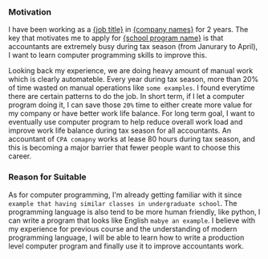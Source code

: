 ### Motivation

I have been working as a [{job title}](https://www.linkedin.com/in/yu-queeny-qin-5b6b199a/) in [{company names}](https://www.linkedin.com/in/yu-queeny-qin-5b6b199a/) for 2 years. The key that motivates me to apply for [{school program name}](https://harrisburgu.edu/) is that accountants are extremely busy during tax season (from Janurary to April), I want to learn computer programming skills to improve this.

Looking back my experience, we are doing heavy amount of manual work which is clearly automateble. Every year during tax season, more than 20% of time wasted on manual operations like `some examples`. I found everytime there are certain patterns to do the job. In short term, if I let a computer program doing it, I can save those `20%` time to either create more value for my company or have better work life balance. For long term goal, I want to eventually use computer program to help reduce overall work load and improve work life balance during tax season for all accountants. An accountant of `CPA comapny` works at lease 80 hours during tax season, and this is becoming a major barrier that fewer people want to choose this career.

### Reason for Suitable

As for computer programming, I'm already getting familiar with it since `example that having similar classes in undergraduate school`. The programming language is also tend to be more human friendly, like python, I can write a program that looks like English `mabye an example`. I believe with my experience for previous course and the understanding of modern programming language, I will be able to learn how to write a production level computer program and finally use it to improve accountants work.


